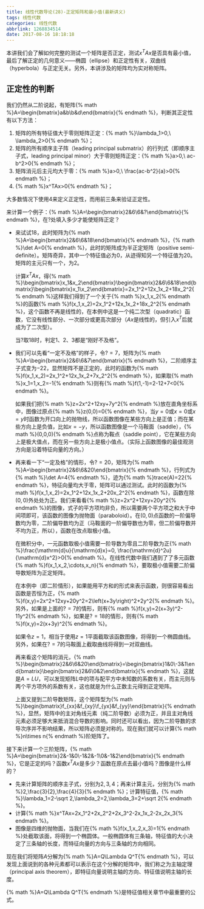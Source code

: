 ```yaml
---
title: 线性代数导论(28)-正定矩阵和最小值(最新讲义)
tags: 线性代数
categories: 线性代数
abbrlink: 1268834514
date: 2017-08-16 18:18:18
---
```


<!-- toc -->
<!-- more -->

本讲我们会了解如何完整的测试一个矩阵是否正定，测试$x^TAx$是否具有最小值，最后了解正定的几何意义——椭圆（ellipse）和正定性有关，双曲线（hyperbola）与正定无关。另外，本讲涉及的矩阵均为实对称矩阵。

## 正定性的判断

我们仍然从二阶说起，有矩阵{% math %}A=\begin{bmatrix}a&b\\b&d\end{bmatrix}{% endmath %}，判断其正定性有以下方法：

1. 矩阵的所有特征值大于零则矩阵正定：{% math %}\lambda_1>0,\ \lambda_2>0{% endmath %}；
2. 矩阵的所有顺序主子阵（leading principal submatrix）的行列式（即顺序主子式，leading principal minor）大于零则矩阵正定：{% math %}a>0,\ ac-b^2>0{% endmath %}；
3. 矩阵消元后主元均大于零：{% math %}a>0,\ \frac{ac-b^2}{a}>0{% endmath %}；
4. {% math %}x^TAx>0{% endmath %}；

大多数情况下使用4来定义正定性，而用前三条来验证正定性。

来计算一个例子：{% math %}A=\begin{bmatrix}2&6\\6&?\end{bmatrix}{% endmath %}，在$?$处填入多少才能使矩阵正定？

* 来试试$18$，此时矩阵为{% math %}A=\begin{bmatrix}2&6\\6&18\end{bmatrix}{% endmath %}，{% math %}\det A=0{% endmath %}，此时的矩阵成为半正定矩阵（positive semi-definite）。矩阵奇异，其中一个特征值必为$0$，从迹得知另一个特征值为$20$。矩阵的主元只有一个，为$2$。

    计算$x^TAx$，得{% math %}\begin{bmatrix}x_1&x_2\end{bmatrix}\begin{bmatrix}2&6\\6&18\end{bmatrix}\begin{bmatrix}x_1\\x_2\end{bmatrix}=2x_1^2+12x_1x_2+18x_2^2{% endmath %}这样我们得到了一个关于{% math %}x_1,x_2{% endmath %}的函数{% math %}f(x_1,x_2)=2x_1^2+12x_1x_2+18x_2^2{% endmath %}，这个函数不再是线性的，在本例中这是一个纯二次型（quadratic）函数，它没有线性部分、一次部分或更高次部分（$Ax$是线性的，但引入$x^T$后就成为了二次型）。

    当$?$取$18$时，判定1、2、3都是“刚好不及格”。
    
* 我们可以先看“一定不及格”的样子，令$?=7$，矩阵为{% math %}A=\begin{bmatrix}2&6\\6&7\end{bmatrix}{% endmath %}，二阶顺序主子式变为$-22$，显然矩阵不是正定的，此时的函数为{% math %}f(x_1,x_2)=2x_1^2+12x_1x_2+7x_2^2{% endmath %}，如果取{% math %}x_1=1,x_2=-1{% endmath %}则有{% math %}f(1,-1)=2-12+7<0{% endmath %}。

    如果我们把{% math %}z=2x^2+12xy+7y^2{% endmath %}放在直角坐标系中，图像过原点{% math %}z(0,0)=0{% endmath %}，当$y=0$或$x=0$或$x=y$时函数为开口向上的抛物线，所以函数图像在某些方向上是正值；而在某些方向上是负值，比如$x=-y$，所以函数图像是一个马鞍面（saddle），{% math %}(0,0,0){% endmath %}点称为鞍点（saddle point），它在某些方向上是极大值点，而在另一些方向上是极小值点。（实际上函数图像的最佳观测方向是沿着特征向量的方向。）

* 再来看一下“一定及格”的情形，令$?=20$，矩阵为{% math %}A=\begin{bmatrix}2&6\\6&20\end{bmatrix}{% endmath %}，行列式为{% math %}\det A=4{% endmath %}，迹为{% math %}trace(A)=22{% endmath %}，特征向量均大于零，矩阵可以通过测试。此时的函数为{% math %}f(x_1,x_2)=2x_1^2+12x_1x_2+20x_2^2{% endmath %}，函数在除$(0,0)$外处处为正。我们来看看{% math %}z=2x^2+12xy+20y^2{% endmath %}的图像，式子的平方项均非负，所以需要两个平方项之和大于中间项即可，该函数的图像为抛物面（paraboloid）。在$(0,0)$点函数的一阶偏导数均为零，二阶偏导数均为正（马鞍面的一阶偏导数也为零，但二阶偏导数并不均为正，所以），函数在改点取极小值。

    在微积分中，一元函数取极小值需要一阶导数为零且二阶导数为正{% math %}\frac{\mathrm{d}u}{\mathrm{d}x}=0, \frac{\mathrm{d}^2u}{\mathrm{d}x^2}>0{% endmath %}。在线性代数中我们遇到了了多元函数{% math %}f(x_1,x_2,\cdots,x_n){% endmath %}，要取极小值需要二阶偏导数矩阵为正定矩阵。
    
    在本例中（即二阶情形），如果能用平方和的形式来表示函数，则很容易看出函数是否恒为正，{% math %}f(x,y)=2x^2+12xy+20y^2=2\left(x+3y\right)^2+2y^2{% endmath %}。另外，如果是上面的$?=7$的情形，则有{% math %}f(x,y)=2(x+3y)^2-11y^2{% endmath %}，如果是$?=18$的情形，则有{% math %}f(x,y)=2(x+3y)^2{% endmath %}。
    
    如果令$z=1$，相当于使用$z=1$平面截取该函数图像，将得到一个椭圆曲线。另外，如果在$?=7$的马鞍面上截取曲线将得到一对双曲线。
    
    再来看这个矩阵的消元，{% math %}\begin{bmatrix}2&6\\6&20\end{bmatrix}=\begin{bmatrix}1&0\\-3&1\end{bmatrix}\begin{bmatrix}2&6\\0&2\end{bmatrix}{% endmath %}，这就是$A=LU$，可以发现矩阵$L$中的项与配平方中未知数的系数有关，而主元则与两个平方项外的系数有关，这也就是为什么正数主元得到正定矩阵。
    
    上面又提到二阶导数矩阵，这个矩阵型为{% math %}\begin{bmatrix}f_{xx}&f_{xy}\\f_{yx}&f_{yy}\end{bmatrix}{% endmath %}，显然，矩阵中的主对角线元素（纯二阶导数）必须为正，并且主对角线元素必须足够大来抵消混合导数的影响。同时还可以看出，因为二阶导数的求导次序并不影响结果，所以矩阵必须是对称的。现在我们就可以计算{% math %}n\times n{% endmath %}阶矩阵了。
    
接下来计算一个三阶矩阵，{% math %}A=\begin{bmatrix}2&-1&0\\-1&2&-1\\0&-1&2\end{bmatrix}{% endmath %}，它是正定的吗？函数$x^TAx$是多少？函数在原点去最小值吗？图像是什么样的？

* 先来计算矩阵的顺序主子式，分别为$2,3,4$；再来计算主元，分别为{% math %}2,\frac{3}{2},\frac{4}{3}{% endmath %}；计算特征值，{% math %}\lambda_1=2-\sqrt 2,\lambda_2=2,\lambda_3=2+\sqrt 2{% endmath %}。
* 计算{% math %}x^TAx=2x_1^2+2x_2^2+2x_3^2-2x_1x_2-2x_2x_3{% endmath %}。
* 图像是四维的抛物面，当我们在{% math %}f(x_1,x_2,x_3)=1{% endmath %}处截取该面，将得到一个椭圆体。一般椭圆体有三条轴，特征值的大小决定了三条轴的长度，而特征向量的方向与三条轴的方向相同。

现在我们将矩阵$A$分解为{% math %}A=Q\Lambda Q^T{% endmath %}，可以发现上面说到的各种元素都可以表示在这个分解的矩阵中，我们称之为主轴定理（principal axis theorem），即特征向量说明主轴的方向、特征值说明主轴的长度。

{% math %}A=Q\Lambda Q^T{% endmath %}是特征值相关章节中最重要的公式。
